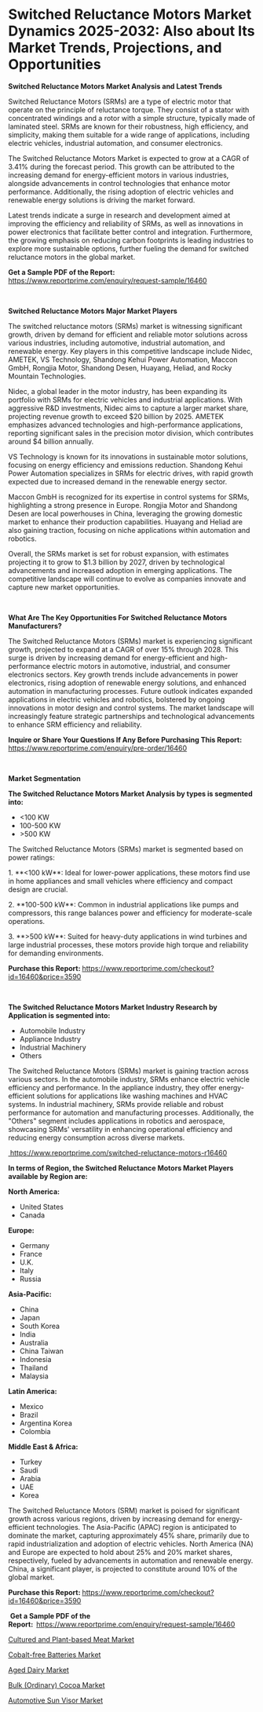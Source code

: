 <p><h1>Switched Reluctance Motors Market Dynamics 2025-2032: Also about Its Market Trends, Projections, and Opportunities</h1></p><p><strong>Switched Reluctance Motors Market Analysis and Latest Trends</strong></p>
<p><p>Switched Reluctance Motors (SRMs) are a type of electric motor that operate on the principle of reluctance torque. They consist of a stator with concentrated windings and a rotor with a simple structure, typically made of laminated steel. SRMs are known for their robustness, high efficiency, and simplicity, making them suitable for a wide range of applications, including electric vehicles, industrial automation, and consumer electronics.</p><p>The Switched Reluctance Motors Market is expected to grow at a CAGR of 3.41% during the forecast period. This growth can be attributed to the increasing demand for energy-efficient motors in various industries, alongside advancements in control technologies that enhance motor performance. Additionally, the rising adoption of electric vehicles and renewable energy solutions is driving the market forward.</p><p>Latest trends indicate a surge in research and development aimed at improving the efficiency and reliability of SRMs, as well as innovations in power electronics that facilitate better control and integration. Furthermore, the growing emphasis on reducing carbon footprints is leading industries to explore more sustainable options, further fueling the demand for switched reluctance motors in the global market.</p></p>
<p><strong>Get a Sample PDF of the Report:&nbsp;</strong> <a href="https://www.reportprime.com/enquiry/request-sample/16460?utm_campaign=3117&utm_medium=2&utm_source=Github&utm_content=ia&utm_term=17032025&utm_id=switched-reluctance-motors">https://www.reportprime.com/enquiry/request-sample/16460</a></p>
<p>&nbsp;</p>
<p><strong>Switched Reluctance Motors Major Market Players</strong></p>
<p><p>The switched reluctance motors (SRMs) market is witnessing significant growth, driven by demand for efficient and reliable motor solutions across various industries, including automotive, industrial automation, and renewable energy. Key players in this competitive landscape include Nidec, AMETEK, VS Technology, Shandong Kehui Power Automation, Maccon GmbH, Rongjia Motor, Shandong Desen, Huayang, Heliad, and Rocky Mountain Technologies.</p><p>Nidec, a global leader in the motor industry, has been expanding its portfolio with SRMs for electric vehicles and industrial applications. With aggressive R&D investments, Nidec aims to capture a larger market share, projecting revenue growth to exceed $20 billion by 2025. AMETEK emphasizes advanced technologies and high-performance applications, reporting significant sales in the precision motor division, which contributes around $4 billion annually.</p><p>VS Technology is known for its innovations in sustainable motor solutions, focusing on energy efficiency and emissions reduction. Shandong Kehui Power Automation specializes in SRMs for electric drives, with rapid growth expected due to increased demand in the renewable energy sector.</p><p>Maccon GmbH is recognized for its expertise in control systems for SRMs, highlighting a strong presence in Europe. Rongjia Motor and Shandong Desen are local powerhouses in China, leveraging the growing domestic market to enhance their production capabilities. Huayang and Heliad are also gaining traction, focusing on niche applications within automation and robotics.</p><p>Overall, the SRMs market is set for robust expansion, with estimates projecting it to grow to $1.3 billion by 2027, driven by technological advancements and increased adoption in emerging applications. The competitive landscape will continue to evolve as companies innovate and capture new market opportunities.</p></p>
<p>&nbsp;</p>
<p><strong>What Are The Key Opportunities For Switched Reluctance Motors Manufacturers?</strong></p>
<p><p>The Switched Reluctance Motors (SRMs) market is experiencing significant growth, projected to expand at a CAGR of over 15% through 2028. This surge is driven by increasing demand for energy-efficient and high-performance electric motors in automotive, industrial, and consumer electronics sectors. Key growth trends include advancements in power electronics, rising adoption of renewable energy solutions, and enhanced automation in manufacturing processes. Future outlook indicates expanded applications in electric vehicles and robotics, bolstered by ongoing innovations in motor design and control systems. The market landscape will increasingly feature strategic partnerships and technological advancements to enhance SRM efficiency and reliability.</p></p>
<p><strong>Inquire or Share Your Questions If Any Before Purchasing This Report:</strong> <a href="https://www.reportprime.com/enquiry/pre-order/16460?utm_campaign=3117&utm_medium=2&utm_source=Github&utm_content=ia&utm_term=17032025&utm_id=switched-reluctance-motors">https://www.reportprime.com/enquiry/pre-order/16460</a></p>
<p>&nbsp;</p>
<p><strong>Market Segmentation</strong></p>
<p><strong>The Switched Reluctance Motors Market Analysis by types is segmented into:</strong></p>
<p><ul><li><100 KW</li><li>100-500 KW</li><li>>500 KW</li></ul></p>
<p><p>The Switched Reluctance Motors (SRMs) market is segmented based on power ratings: </p><p>1. **<100 kW**: Ideal for lower-power applications, these motors find use in home appliances and small vehicles where efficiency and compact design are crucial. </p><p>2. **100-500 kW**: Common in industrial applications like pumps and compressors, this range balances power and efficiency for moderate-scale operations. </p><p>3. **>500 kW**: Suited for heavy-duty applications in wind turbines and large industrial processes, these motors provide high torque and reliability for demanding environments.</p></p>
<p><strong>Purchase this Report:&nbsp;</strong><a href="https://www.reportprime.com/checkout?id=16460&price=3590&utm_campaign=3117&utm_medium=2&utm_source=Github&utm_content=ia&utm_term=17032025&utm_id=switched-reluctance-motors">https://www.reportprime.com/checkout?id=16460&price=3590</a></p>
<p>&nbsp;</p>
<p><strong>The Switched Reluctance Motors Market Industry Research by Application is segmented into:</strong></p>
<p><ul><li>Automobile Industry</li><li>Appliance Industry</li><li>Industrial Machinery</li><li>Others</li></ul></p>
<p><p>The Switched Reluctance Motors (SRMs) market is gaining traction across various sectors. In the automobile industry, SRMs enhance electric vehicle efficiency and performance. In the appliance industry, they offer energy-efficient solutions for applications like washing machines and HVAC systems. In industrial machinery, SRMs provide reliable and robust performance for automation and manufacturing processes. Additionally, the "Others" segment includes applications in robotics and aerospace, showcasing SRMs' versatility in enhancing operational efficiency and reducing energy consumption across diverse markets.</p></p>
<p><a href="https://www.reportprime.com/switched-reluctance-motors-r16460?utm_campaign=3117&utm_medium=2&utm_source=Github&utm_content=ia&utm_term=17032025&utm_id=switched-reluctance-motors">&nbsp;https://www.reportprime.com/switched-reluctance-motors-r16460</a></p>
<p><strong>In terms of Region, the Switched Reluctance Motors Market Players available by Region are:</strong></p>
<p>
    <p> <strong> North America: </strong>
        <ul>
            <li>United States</li>
            <li>Canada</li>
        </ul>
        </p> 
    <p> <strong> Europe: </strong>
        <ul>
            <li>Germany</li>
            <li>France</li>
            <li>U.K.</li>
            <li>Italy</li>
            <li>Russia</li>
        </ul>
        </p> 
    <p> <strong> Asia-Pacific: </strong>
        <ul>
            <li>China</li>
            <li>Japan</li>
            <li>South Korea</li>
            <li>India</li>
            <li>Australia</li>
            <li>China Taiwan</li>
            <li>Indonesia</li>
            <li>Thailand</li>
            <li>Malaysia</li>
        </ul>
        </p> 
    <p> <strong> Latin America: </strong>
        <ul>
            <li>Mexico</li>
            <li>Brazil</li>
            <li>Argentina Korea</li>
            <li>Colombia</li>
        </ul>
        </p> 
    <p> <strong> Middle East & Africa: </strong>
        <ul>
            <li>Turkey</li>
            <li>Saudi</li>
            <li>Arabia</li>
            <li>UAE</li>
            <li>Korea</li>
        </ul>
    </p>
    </p>
<p><p>The Switched Reluctance Motors (SRM) market is poised for significant growth across various regions, driven by increasing demand for energy-efficient technologies. The Asia-Pacific (APAC) region is anticipated to dominate the market, capturing approximately 45% share, primarily due to rapid industrialization and adoption of electric vehicles. North America (NA) and Europe are expected to hold about 25% and 20% market shares, respectively, fueled by advancements in automation and renewable energy. China, a significant player, is projected to constitute around 10% of the global market.</p></p>
<p><strong>Purchase this Report: </strong><a href="https://www.reportprime.com/checkout?id=16460&price=3590&utm_campaign=3117&utm_medium=2&utm_source=Github&utm_content=ia&utm_term=17032025&utm_id=switched-reluctance-motors">https://www.reportprime.com/checkout?id=16460&price=3590</a></p>
<p>&nbsp;<strong>Get a Sample PDF of the Report:&nbsp;&nbsp;</strong><a href="https://www.reportprime.com/enquiry/request-sample/16460?utm_campaign=3117&utm_medium=2&utm_source=Github&utm_content=ia&utm_term=17032025&utm_id=switched-reluctance-motors">https://www.reportprime.com/enquiry/request-sample/16460</a></p>
<p><strong></strong></p>
<p><p><a href="https://www.linkedin.com/pulse/future-growth-trends-cultured-plant-based-meat-market-forecasted-ajsie?utm_campaign=3117&utm_medium=2&utm_source=Github&utm_content=ia&utm_term=17032025&utm_id=switched-reluctance-motors">Cultured and Plant-based Meat Market</a></p><p><a href="https://www.linkedin.com/pulse/market-report-years-2025-2032-111-cagrshowing-significant-fzazf?utm_campaign=3117&utm_medium=2&utm_source=Github&utm_content=ia&utm_term=17032025&utm_id=switched-reluctance-motors">Cobalt-free Batteries Market</a></p><p><a href="https://www.linkedin.com/pulse/aged-dairy-market-trend-shows-promising-future-projected-cagr-ldjhe?utm_campaign=3117&utm_medium=2&utm_source=Github&utm_content=ia&utm_term=17032025&utm_id=switched-reluctance-motors">Aged Dairy Market</a></p><p><a href="https://www.linkedin.com/pulse/bulk-ordinary-cocoa-market-size-growing-108-growth-rate-mqgve?utm_campaign=3117&utm_medium=2&utm_source=Github&utm_content=ia&utm_term=17032025&utm_id=switched-reluctance-motors">Bulk (Ordinary) Cocoa Market</a></p><p><a href="https://github.com/leyesamilej/Market-Research-Report-List-1/blob/main/automotive-sun-visor-market.md?utm_campaign=3117&utm_medium=2&utm_source=Github&utm_content=ia&utm_term=17032025&utm_id=switched-reluctance-motors">Automotive Sun Visor Market</a></p></p>